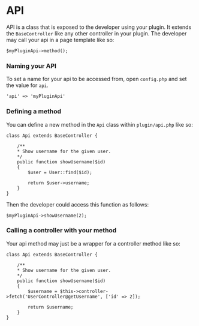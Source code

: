 # API


API is a class that is exposed to the developer using your plugin. It extends the `BaseController` like any other controller in your plugin. The developer may call your api in a page template like so:

	$myPluginApi->method();

### Naming your API

To set a name for your api to be accessed from, open `config.php` and set the value for `api`.


	'api' => 'myPluginApi'


### Defining a method

You can define a new method in the `Api` class within `plugin/api.php` like so:


	class Api extends BaseController {

		/**
		* Show username for the given user.
		*/
		public function showUsername($id)
		{
			$user = User::find($id);

			return $user->username;
		}
	}

Then the developer could access this function as follows:

	$myPluginApi->showUsername(2);


### Calling a controller with your method

Your api method may just be a wrapper for a controller method like so:

	class Api extends BaseController {

		/**
		* Show username for the given user.
		*/
		public function showUsername($id)
		{
			$username = $this->controller->fetch('UserController@getUsername', ['id' => 2]);

			return $username;
		}
	}
